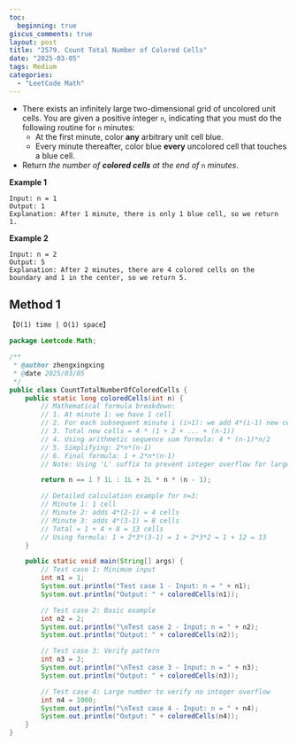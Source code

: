 ```yaml
---
toc:
  beginning: true
giscus_comments: true
layout: post
title: "2579. Count Total Number of Colored Cells"
date: "2025-03-05"
tags: Medium
categories:
  - "LeetCode Math" 
---
```



- There exists an infinitely large two-dimensional grid of uncolored unit cells. You are given a positive integer `n`, indicating that you must do the following routine for `n` minutes:
  - At the first minute, color **any** arbitrary unit cell blue.
  - Every minute thereafter, color blue **every** uncolored cell that touches a blue cell.
- Return *the number of **colored cells** at the end of* `n` *minutes*.

**Example 1**

```
Input: n = 1
Output: 1
Explanation: After 1 minute, there is only 1 blue cell, so we return 1.
```

**Example 2**

```
Input: n = 2
Output: 5
Explanation: After 2 minutes, there are 4 colored cells on the boundary and 1 in the center, so we return 5. 
```

## Method 1

```tex
【O(1) time | O(1) space】
```

```java
package Leetcode.Math;

/**
 * @author zhengxingxing
 * @date 2025/03/05
 */
public class CountTotalNumberOfColoredCells {
    public static long coloredCells(int n) {
        // Mathematical formula breakdown:
        // 1. At minute 1: we have 1 cell
        // 2. For each subsequent minute i (i>1): we add 4*(i-1) new cells
        // 3. Total new cells = 4 * (1 + 2 + ... + (n-1))
        // 4. Using arithmetic sequence sum formula: 4 * (n-1)*n/2
        // 5. Simplifying: 2*n*(n-1)
        // 6. Final formula: 1 + 2*n*(n-1)
        // Note: Using 'L' suffix to prevent integer overflow for large n

        return n == 1 ? 1L : 1L + 2L * n * (n - 1);

        // Detailed calculation example for n=3:
        // Minute 1: 1 cell
        // Minute 2: adds 4*(2-1) = 4 cells
        // Minute 3: adds 4*(3-1) = 8 cells
        // Total = 1 + 4 + 8 = 13 cells
        // Using formula: 1 + 2*3*(3-1) = 1 + 2*3*2 = 1 + 12 = 13
    }

    public static void main(String[] args) {
        // Test case 1: Minimum input
        int n1 = 1;
        System.out.println("Test case 1 - Input: n = " + n1);
        System.out.println("Output: " + coloredCells(n1));

        // Test case 2: Basic example
        int n2 = 2;
        System.out.println("\nTest case 2 - Input: n = " + n2);
        System.out.println("Output: " + coloredCells(n2));

        // Test case 3: Verify pattern
        int n3 = 3;
        System.out.println("\nTest case 3 - Input: n = " + n3);
        System.out.println("Output: " + coloredCells(n3));

        // Test case 4: Large number to verify no integer overflow
        int n4 = 1000;
        System.out.println("\nTest case 4 - Input: n = " + n4);
        System.out.println("Output: " + coloredCells(n4));
    }
}

```





